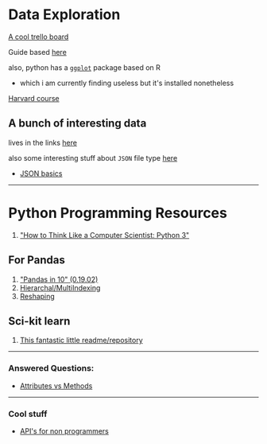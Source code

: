 # Data Exploration

[A cool trello board][3]

Guide based [here](https://www.analyticsvidhya.com/blog/2016/01/guide-data-exploration/)

also, python has a [`ggplot`](http://ggplot.yhathq.com/) package based on R
- which i am currently finding useless but it's installed nonetheless

[Harvard course](http://cs109.github.io/2014/pages/schedule.html)

## A bunch of interesting data
lives in the links [here](https://www.dataquest.io/blog/free-datasets-for-projects/)

also some interesting stuff about `JSON` file type [here](https://blog.datafiniti.co/4-reasons-you-should-use-json-instead-of-csv-2cac362f1943#.ao8soha0g)
- [JSON basics](http://codular.com/json)
***

# Python Programming Resources
1. ["How to Think Like a Computer Scientist: Python 3"](http://openbookproject.net/thinkcs/python/english3e/index.html)

## For Pandas
1. ["Pandas in 10" (0.19.02)](http://pandas.pydata.org/pandas-docs/stable/10min.html)
  1. [Hierarchal/MultiIndexing][1]
  1. [Reshaping][2]

## Sci-kit learn
1. [This fantastic little readme/repository][4]


***
### Answered Questions:
- [Attributes vs Methods][5]

***
### Cool stuff
- [API's for non programmers][6]

[1]: http://pandas.pydata.org/pandas-docs/stable/advanced.html#advanced-hierarchical
[2]: http://pandas.pydata.org/pandas-docs/stable/reshaping.html#reshaping-stacking
[3]: https://trello.com/b/rbpEfMld/data-science
[4]: https://github.com/hangtwenty/dive-into-machine-learning
[5]: http://stackoverflow.com/questions/17000450/difference-between-calling-a-method-and-accessing-an-attribute
[6]: https://schoolofdata.org/2013/11/18/web-apis-for-non-programmers/
